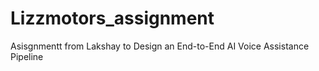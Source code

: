 # Lizzmotors_assignment
Asisgnmentt from Lakshay to Design an End-to-End AI Voice Assistance Pipeline
